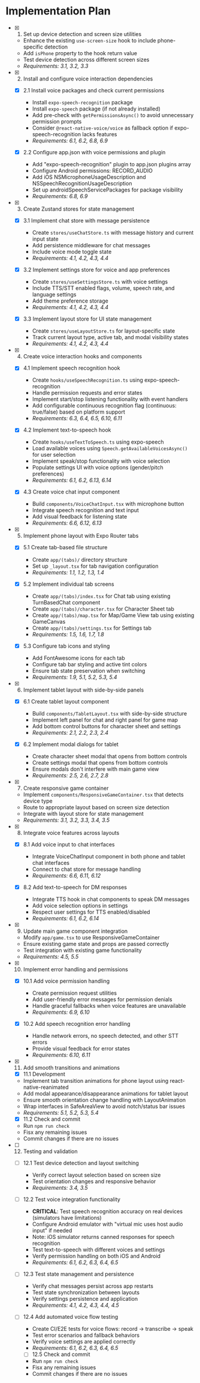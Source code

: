 # Implementation Plan

- [x] 1. Set up device detection and screen size utilities
  - Enhance the existing `use-screen-size` hook to include phone-specific detection
  - Add `isPhone` property to the hook return value
  - Test device detection across different screen sizes
  - _Requirements: 3.1, 3.2, 3.3_

- [x] 2. Install and configure voice interaction dependencies
  - [x] 2.1 Install voice packages and check current permissions
    - Install `expo-speech-recognition` package
    - Install `expo-speech` package (if not already installed)
    - Add pre-check with `getPermissionsAsync()` to avoid unnecessary permission prompts
    - Consider `@react-native-voice/voice` as fallback option if expo-speech-recognition lacks features
    - _Requirements: 6.1, 6.2, 6.8, 6.9_

  - [x] 2.2 Configure app.json with voice permissions and plugin
    - Add "expo-speech-recognition" plugin to app.json plugins array
    - Configure Android permissions: RECORD_AUDIO
    - Add iOS NSMicrophoneUsageDescription and NSSpeechRecognitionUsageDescription
    - Set up androidSpeechServicePackages for package visibility
    - _Requirements: 6.8, 6.9_

- [x] 3. Create Zustand stores for state management
  - [x] 3.1 Implement chat store with message persistence
    - Create `stores/useChatStore.ts` with message history and current input state
    - Add persistence middleware for chat messages
    - Include voice mode toggle state
    - _Requirements: 4.1, 4.2, 4.3, 4.4_

  - [x] 3.2 Implement settings store for voice and app preferences
    - Create `stores/useSettingsStore.ts` with voice settings
    - Include TTS/STT enabled flags, volume, speech rate, and language settings
    - Add theme preference storage
    - _Requirements: 4.1, 4.2, 4.3, 4.4_

  - [x] 3.3 Implement layout store for UI state management
    - Create `stores/useLayoutStore.ts` for layout-specific state
    - Track current layout type, active tab, and modal visibility states
    - _Requirements: 4.1, 4.2, 4.3, 4.4_

- [x] 4. Create voice interaction hooks and components
  - [x] 4.1 Implement speech recognition hook
    - Create `hooks/useSpeechRecognition.ts` using expo-speech-recognition
    - Handle permission requests and error states
    - Implement start/stop listening functionality with event handlers
    - Add configurable continuous recognition flag (continuous: true/false) based on platform support
    - _Requirements: 6.3, 6.4, 6.5, 6.10, 6.11_

  - [x] 4.2 Implement text-to-speech hook
    - Create `hooks/useTextToSpeech.ts` using expo-speech
    - Load available voices using `Speech.getAvailableVoicesAsync()` for user selection
    - Implement speak/stop functionality with voice selection
    - Populate settings UI with voice options (gender/pitch preferences)
    - _Requirements: 6.1, 6.2, 6.13, 6.14_

  - [x] 4.3 Create voice chat input component
    - Build `components/VoiceChatInput.tsx` with microphone button
    - Integrate speech recognition and text input
    - Add visual feedback for listening state
    - _Requirements: 6.6, 6.12, 6.13_

- [x] 5. Implement phone layout with Expo Router tabs
  - [x] 5.1 Create tab-based file structure
    - Create `app/(tabs)/` directory structure
    - Set up `_layout.tsx` for tab navigation configuration
    - _Requirements: 1.1, 1.2, 1.3, 1.4_

  - [x] 5.2 Implement individual tab screens
    - Create `app/(tabs)/index.tsx` for Chat tab using existing TurnBasedChat component
    - Create `app/(tabs)/character.tsx` for Character Sheet tab
    - Create `app/(tabs)/map.tsx` for Map/Game View tab using existing GameCanvas
    - Create `app/(tabs)/settings.tsx` for Settings tab
    - _Requirements: 1.5, 1.6, 1.7, 1.8_

  - [x] 5.3 Configure tab icons and styling
    - Add FontAwesome icons for each tab
    - Configure tab bar styling and active tint colors
    - Ensure tab state preservation when switching
    - _Requirements: 1.9, 5.1, 5.2, 5.3, 5.4_

- [x] 6. Implement tablet layout with side-by-side panels
  - [x] 6.1 Create tablet layout component
    - Build `components/TabletLayout.tsx` with side-by-side structure
    - Implement left panel for chat and right panel for game map
    - Add bottom control buttons for character sheet and settings
    - _Requirements: 2.1, 2.2, 2.3, 2.4_

  - [x] 6.2 Implement modal dialogs for tablet
    - Create character sheet modal that opens from bottom controls
    - Create settings modal that opens from bottom controls
    - Ensure modals don't interfere with main game view
    - _Requirements: 2.5, 2.6, 2.7, 2.8_

- [x] 7. Create responsive game container
  - Implement `components/ResponsiveGameContainer.tsx` that detects device type
  - Route to appropriate layout based on screen size detection
  - Integrate with layout store for state management
  - _Requirements: 3.1, 3.2, 3.3, 3.4, 3.5_

- [x] 8. Integrate voice features across layouts
  - [x] 8.1 Add voice input to chat interfaces
    - Integrate VoiceChatInput component in both phone and tablet chat interfaces
    - Connect to chat store for message handling
    - _Requirements: 6.6, 6.11, 6.12_

  - [x] 8.2 Add text-to-speech for DM responses
    - Integrate TTS hook in chat components to speak DM messages
    - Add voice selection options in settings
    - Respect user settings for TTS enabled/disabled
    - _Requirements: 6.1, 6.2, 6.14_

- [x] 9. Update main game component integration
  - Modify `app/game.tsx` to use ResponsiveGameContainer
  - Ensure existing game state and props are passed correctly
  - Test integration with existing game functionality
  - _Requirements: 4.5, 5.5_

- [x] 10. Implement error handling and permissions
  - [x] 10.1 Add voice permission handling
    - Create permission request utilities
    - Add user-friendly error messages for permission denials
    - Handle graceful fallbacks when voice features are unavailable
    - _Requirements: 6.9, 6.10_

  - [x] 10.2 Add speech recognition error handling
    - Handle network errors, no speech detected, and other STT errors
    - Provide visual feedback for error states
    - _Requirements: 6.10, 6.11_

- [x] 11. Add smooth transitions and animations

	- [x] 11.1 Development
	- Implement tab transition animations for phone layout using react-native-reanimated
	- Add modal appearance/disappearance animations for tablet layout
	- Ensure smooth orientation change handling with LayoutAnimation
	- Wrap interfaces in SafeAreaView to avoid notch/status bar issues
	- _Requirements: 5.1, 5.2, 5.3, 5.4_

	- [x] 11.2 Check and commit
	- Run `npm run check`
	- Fisx any remaining issues
	- Commit changes if there are no issues

- [ ] 12. Testing and validation
  - [ ] 12.1 Test device detection and layout switching
    - Verify correct layout selection based on screen size
    - Test orientation changes and responsive behavior
    - _Requirements: 3.4, 3.5_

  - [ ] 12.2 Test voice integration functionality
    - **CRITICAL**: Test speech recognition accuracy on real devices (simulators have limitations)
    - Configure Android emulator with "virtual mic uses host audio input" if needed
    - Note: iOS simulator returns canned responses for speech recognition
    - Test text-to-speech with different voices and settings
    - Verify permission handling on both iOS and Android
    - _Requirements: 6.1, 6.2, 6.3, 6.4, 6.5_

  - [ ] 12.3 Test state management and persistence
    - Verify chat messages persist across app restarts
    - Test state synchronization between layouts
    - Verify settings persistence and application
    - _Requirements: 4.1, 4.2, 4.3, 4.4, 4.5_

  - [ ] 12.4 Add automated voice flow testing
    - Create CI/E2E tests for voice flows: record → transcribe → speak
    - Test error scenarios and fallback behaviors
    - Verify voice settings are applied correctly
    - _Requirements: 6.1, 6.2, 6.3, 6.4, 6.5_

	- [ ] 12.5 Check and commit
	- Run `npm run check`
	- Fisx any remaining issues
	- Commit changes if there are no issues